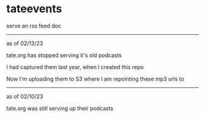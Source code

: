 # tateevents
serve an rss feed doc

<hr>
as of 02/13/23

tate.org has stopped serving it's old podcasts

I had captured them last year, when I created this repo

Now I'm uploading them to S3 where I am repointing these mp3 urls to

<hr>
as of 02/10/23

tate.org was still serving up their podcasts